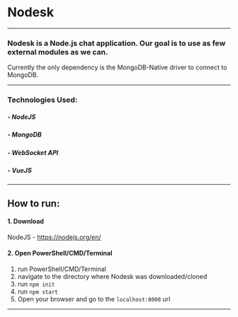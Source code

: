 # Nodesk
---
### Nodesk is a Node.js chat application. Our goal is to use as few external modules as we can.
Currently the only dependency is the MongoDB-Native driver to connect to MongoDB.

---
### Technologies Used:
##### - NodeJS
##### - MongoDB
##### - WebSocket API
##### - VueJS
---
## How to run:
#### 1. Download
NodeJS - https://nodejs.org/en/
#### 2. Open PowerShell/CMD/Terminal
1. run PowerShell/CMD/Terminal
2. navigate to the directory where Nodesk was downloaded/cloned
3. run ```npm init```
4. run ```npm start```
5. Open your browser and go to the ```localhost:8000``` url
--- 
